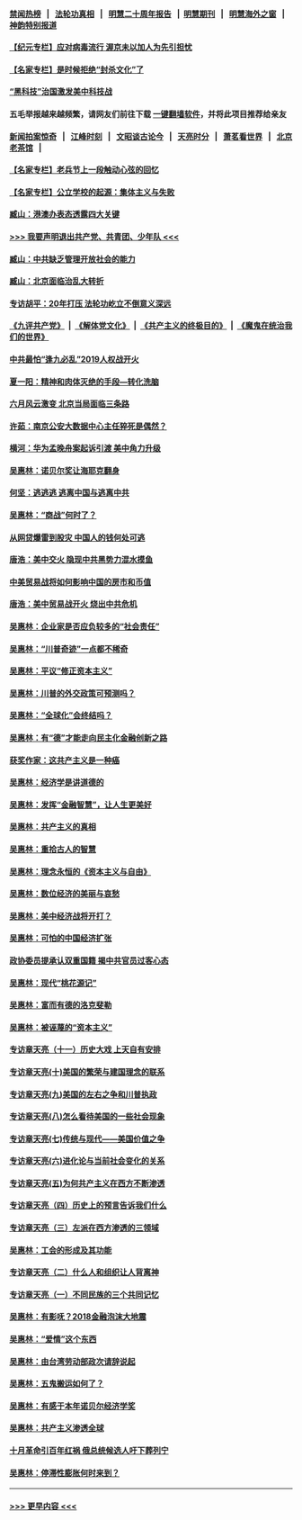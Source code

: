 #### [禁闻热榜](热点新闻.md?=0)  &nbsp;&nbsp;|&nbsp;&nbsp; [法轮功真相](https://github.com/gfw-breaker/truth/blob/master/README.md?=0) &nbsp;&nbsp;|&nbsp;&nbsp; [明慧二十周年报告](https://github.com/gfw-breaker/mh-reports/blob/master/README.md?=0) &nbsp;&nbsp;|&nbsp;&nbsp;[明慧期刊](https://github.com/gfw-breaker/mh-qikan) &nbsp;&nbsp;|&nbsp;&nbsp; [明慧海外之窗](https://github.com/gfw-breaker/mh-news/blob/master/README.md?=0) &nbsp;&nbsp;|&nbsp;&nbsp; [神韵特别报道](https://github.com/gfw-breaker/mh-news/blob/master/shenyun.md?=0)
#### [【纪元专栏】应对病毒流行 渥京未以加人为先引担忧](../pages/nsc423/n11875714.md?t=03100603) 
#### [【名家专栏】是时候拒绝“封杀文化”了](../pages/nsc423/n11814093.md?t=03100603) 
#### [“黑科技”治国激发美中科技战](../pages/nsc423/n11638056.md?t=03100603) 
#### 五毛举报越来越频繁，请网友们前往下载 [一键翻墙软件](https://github.com/gfw-breaker/ssr-accounts)，并将此项目推荐给亲友
#### [新闻拍案惊奇](https://github.com/gfw-breaker/banned-news/blob/master/pages/link4.md) &nbsp;&nbsp;|&nbsp;&nbsp; [江峰时刻](https://github.com/gfw-breaker/banned-news/blob/master/pages/link4.md) &nbsp;&nbsp;|&nbsp;&nbsp; [文昭谈古论今](https://github.com/gfw-breaker/banned-news/blob/master/pages/link4.md) &nbsp;&nbsp;|&nbsp;&nbsp; [天亮时分](https://github.com/gfw-breaker/banned-news/blob/master/pages/link4.md) &nbsp;&nbsp;|&nbsp;&nbsp; [萧茗看世界](https://github.com/gfw-breaker/banned-news/blob/master/pages/link4.md) &nbsp;&nbsp;|&nbsp;&nbsp; [北京老茶馆](https://github.com/gfw-breaker/banned-news/blob/master/pages/link4.md) &nbsp;&nbsp;|&nbsp;&nbsp; 
#### [【名家专栏】老兵节上一段触动心弦的回忆](../pages/nsc423/n11646016.md?t=03100603) 
#### [【名家专栏】公立学校的起源：集体主义与失败](../pages/nsc423/n11601833.md?t=03100603) 
#### [臧山：港澳办表态透露四大关键](../pages/nsc423/n11421628.md?t=03100603) 
#### [>>> 我要声明退出共产党、共青团、少年队 <<<](https://github.com/begood0513/goodnews/blob/master/quit/letter.md) 
#### [臧山：中共缺乏管理开放社会的能力](../pages/nsc423/n11407457.md?t=03100603) 
#### [臧山：北京面临治乱大转折](../pages/nsc423/n11406895.md?t=03100603) 
#### [专访胡平：20年打压 法轮功屹立不倒意义深远](../pages/nsc423/n11398800.md?t=03100603) 
#### [《九评共产党》](https://github.com/begood0513/9ping.md/blob/master/README.md) &nbsp;|&nbsp; [《解体党文化》](../../../../jtdwh.md/blob/master/README.md)  &nbsp;|&nbsp; [《共产主义的终极目的》](../../../../gczydzjmd.md/blob/master/README.md) &nbsp;|&nbsp; [《魔鬼在统治我们的世界》](../../../../mgztzwmdsj.md/blob/master/README.md) 
#### [中共最怕“逢九必乱”2019人权战开火](../pages/nsc423/n11385248.md?t=03100603) 
#### [夏一阳：精神和肉体灭绝的手段—转化洗脑](../pages/nsc423/n11368250.md?t=03100603) 
#### [六月风云激变 北京当局面临三条路](../pages/nsc423/n11313668.md?t=03100603) 
#### [许茹：南京公安大数据中心主任猝死是偶然？](../pages/nsc423/n11064744.md?t=03100603) 
#### [横河：华为孟晚舟案起诉引渡 美中角力升级](../pages/nsc423/n11027230.md?t=03100603) 
#### [吴惠林：诺贝尔奖让海耶克翻身](../pages/nsc423/n10890049.md?t=03100603) 
#### [何坚：逃逃逃 逃离中国与逃离中共](../pages/nsc423/n10592891.md?t=03100603) 
#### [吴惠林：“商战”何时了？](../pages/nsc423/n10573558.md?t=03100603) 
#### [从网贷爆雷到股灾 中国人的钱何处可逃](../pages/nsc423/n10572800.md?t=03100603) 
#### [唐浩：美中交火 隐现中共黑势力混水摸鱼](../pages/nsc423/n10544040.md?t=03100603) 
#### [中美贸易战将如何影响中国的房市和币值](../pages/nsc423/n10543697.md?t=03100603) 
#### [唐浩：美中贸易战开火 烧出中共危机](../pages/nsc423/n10540126.md?t=03100603) 
#### [吴惠林：企业家是否应负较多的“社会责任”](../pages/nsc423/n10535022.md?t=03100603) 
#### [吴惠林：“川普奇迹”一点都不稀奇](../pages/nsc423/n10512808.md?t=03100603) 
#### [吴惠林：平议“修正资本主义”](../pages/nsc423/n10495724.md?t=03100603) 
#### [吴惠林：川普的外交政策可预测吗？](../pages/nsc423/n10462387.md?t=03100603) 
#### [吴惠林：“全球化”会终结吗？](../pages/nsc423/n10452838.md?t=03100603) 
#### [吴惠林：有“德”才能走向民主化金融创新之路](../pages/nsc423/n10432292.md?t=03100603) 
#### [获奖作家：这共产主义是一种癌](../pages/nsc423/n10431541.md?t=03100603) 
#### [吴惠林：经济学是讲道德的](../pages/nsc423/n10398014.md?t=03100603) 
#### [吴惠林：发挥“金融智慧”，让人生更美好](../pages/nsc423/n10375019.md?t=03100603) 
#### [吴惠林：共产主义的真相](../pages/nsc423/n10351394.md?t=03100603) 
#### [吴惠林：重拾古人的智慧](../pages/nsc423/n10337691.md?t=03100603) 
#### [吴惠林：理念永恒的《资本主义与自由》](../pages/nsc423/n10316274.md?t=03100603) 
#### [吴惠林：数位经济的美丽与哀愁](../pages/nsc423/n10292946.md?t=03100603) 
#### [吴惠林：美中经济战将开打？](../pages/nsc423/n10258825.md?t=03100603) 
#### [吴惠林：可怕的中国经济扩张](../pages/nsc423/n10219147.md?t=03100603) 
#### [政协委员提承认双重国籍 揭中共官员过客心态](../pages/nsc423/n10208809.md?t=03100603) 
#### [吴惠林：现代“桃花源记”](../pages/nsc423/n10185234.md?t=03100603) 
#### [吴惠林：富而有德的洛克斐勒](../pages/nsc423/n10142264.md?t=03100603) 
#### [吴惠林：被诬蔑的“资本主义”](../pages/nsc423/n10124816.md?t=03100603) 
#### [专访章天亮（十一）历史大戏 上天自有安排](../pages/nsc423/n10094905.md?t=03100603) 
#### [专访章天亮(十)美国的繁荣与建国理念的联系](../pages/nsc423/n10094899.md?t=03100603) 
#### [专访章天亮(九)美国的左右之争和川普执政](../pages/nsc423/n10094889.md?t=03100603) 
#### [专访章天亮(八)怎么看待美国的一些社会现象](../pages/nsc423/n10094857.md?t=03100603) 
#### [专访章天亮(七)传统与现代——美国价值之争](../pages/nsc423/n10093140.md?t=03100603) 
#### [专访章天亮(六)进化论与当前社会变化的关系](../pages/nsc423/n10092036.md?t=03100603) 
#### [专访章天亮(五)为何共产主义在西方不断渗透](../pages/nsc423/n10083620.md?t=03100603) 
#### [专访章天亮（四）历史上的预言告诉我们什么](../pages/nsc423/n10083606.md?t=03100603) 
#### [专访章天亮（三）左派在西方渗透的三领域](../pages/nsc423/n10081115.md?t=03100603) 
#### [吴惠林：工会的形成及其功能](../pages/nsc423/n10080633.md?t=03100603) 
#### [专访章天亮（二）什么人和组织让人背离神](../pages/nsc423/n10076637.md?t=03100603) 
#### [专访章天亮（一）不同民族的三个共同记忆](../pages/nsc423/n10074188.md?t=03100603) 
#### [吴惠林：有影呒？2018金融泡沫大地震](../pages/nsc423/n10040534.md?t=03100603) 
#### [吴惠林：“爱情”这个东西](../pages/nsc423/n10019423.md?t=03100603) 
#### [吴惠林：由台湾劳动部政次请辞说起](../pages/nsc423/n9979679.md?t=03100603) 
#### [吴惠林：五鬼搬运如何了？](../pages/nsc423/n9925338.md?t=03100603) 
#### [吴惠林：有感于本年诺贝尔经济学奖](../pages/nsc423/n9871883.md?t=03100603) 
#### [吴惠林：共产主义渗透全球](../pages/nsc423/n9812748.md?t=03100603) 
#### [十月革命引百年红祸 俄总统候选人吁下葬列宁](../pages/nsc423/n9810182.md?t=03100603) 
#### [吴惠林：停滞性膨胀何时来到？](../pages/nsc423/n9764136.md?t=03100603) 

----
#### [ >>> 更早内容 <<< ](../indexes/nsc423-earlier.md)
